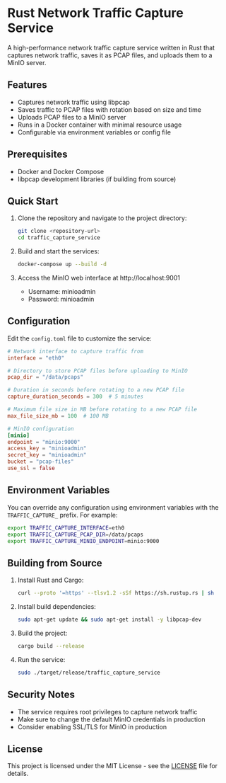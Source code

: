 # Rust Network Traffic Capture Service

A high-performance network traffic capture service written in Rust that captures network traffic, saves it as PCAP files, and uploads them to a MinIO server.

## Features
- Captures network traffic using libpcap
- Saves traffic to PCAP files with rotation based on size and time
- Uploads PCAP files to a MinIO server
- Runs in a Docker container with minimal resource usage
- Configurable via environment variables or config file

## Prerequisites
- Docker and Docker Compose
- libpcap development libraries (if building from source)

## Quick Start

1. Clone the repository and navigate to the project directory:
   ```bash
   git clone <repository-url>
   cd traffic_capture_service
   ```

2. Build and start the services:
   ```bash
   docker-compose up --build -d
   ```

3. Access the MinIO web interface at http://localhost:9001
   - Username: minioadmin
   - Password: minioadmin

## Configuration

Edit the `config.toml` file to customize the service:

```toml
# Network interface to capture traffic from
interface = "eth0"

# Directory to store PCAP files before uploading to MinIO
pcap_dir = "/data/pcaps"

# Duration in seconds before rotating to a new PCAP file
capture_duration_seconds = 300  # 5 minutes

# Maximum file size in MB before rotating to a new PCAP file
max_file_size_mb = 100  # 100 MB

# MinIO configuration
[minio]
endpoint = "minio:9000"
access_key = "minioadmin"
secret_key = "minioadmin"
bucket = "pcap-files"
use_ssl = false
```

## Environment Variables

You can override any configuration using environment variables with the `TRAFFIC_CAPTURE_` prefix. For example:

```bash
export TRAFFIC_CAPTURE_INTERFACE=eth0
export TRAFFIC_CAPTURE_PCAP_DIR=/data/pcaps
export TRAFFIC_CAPTURE_MINIO_ENDPOINT=minio:9000
```

## Building from Source

1. Install Rust and Cargo:
   ```bash
   curl --proto '=https' --tlsv1.2 -sSf https://sh.rustup.rs | sh
   ```

2. Install build dependencies:
   ```bash
   sudo apt-get update && sudo apt-get install -y libpcap-dev
   ```

3. Build the project:
   ```bash
   cargo build --release
   ```

4. Run the service:
   ```bash
   sudo ./target/release/traffic_capture_service
   ```

## Security Notes

- The service requires root privileges to capture network traffic
- Make sure to change the default MinIO credentials in production
- Consider enabling SSL/TLS for MinIO in production

## License

This project is licensed under the MIT License - see the [LICENSE](LICENSE) file for details.
